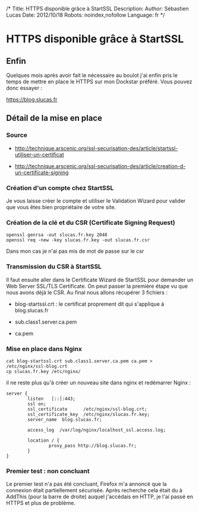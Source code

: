 /*
Title: HTTPS disponible grâce à StartSSL
Description: 
Author: Sébastien Lucas
Date: 2012/10/18
Robots: noindex,nofollow
Language: fr
*/
# HTTPS disponible grâce à StartSSL

## Enfin
Quelques mois après avoir fait le nécessaire au boulot j'ai enfin pris le temps de mettre en place le HTTPS sur mon Dockstar préféré. Vous pouvez donc essayer :

https://blog.slucas.fr

## Détail de la mise en place

### Source

*	http://technique.arscenic.org/ssl-securisation-des/article/startssl-utiliser-un-certificat

*	http://technique.arscenic.org/ssl-securisation-des/article/creation-d-un-certificate-signing
### Création d'un compte chez StartSSL

Je vous laisse créer le compte et utiliser le Validation Wizard pour valider que vous êtes bien propriétaire de votre site.
### Création de la clé et du CSR (Certificate Signing Request)

```
openssl genrsa -out slucas.fr.key 2048
openssl req -new -key slucas.fr.key -out slucas.fr.csr
```
Dans mon cas je n'ai pas mis de mot de passe sur le csr
### Transmission du CSR à StartSSL

Il faut ensuite aller dans le Certificate Wizard de StartSSL pour demander un Web Server SSL/TLS Certificate. On peut passer la première étape vu que nous avons déjà le CSR.
Au final nous allons récupérer 3 fichiers :

*	blog-startssl.crt : le certificat proprement dit qui s'applique à blog.slucas.fr

*	sub.class1.server.ca.pem

*	ca.pem
### Mise en place dans Nginx

```
cat blog-startssl.crt sub.class1.server.ca.pem ca.pem > /etc/nginx/ssl-blog.crt
cp slucas.fr.key /etc/nginx/
```
il ne reste plus qu'à créer un nouveau site dans nginx et redémarrer Nginx :
```
server {
        listen   [::]:443;
        ssl on;
        ssl_certificate      /etc/nginx/ssl-blog.crt;
        ssl_certificate_key  /etc/nginx/slucas.fr.key;
        server_name  blog.slucas.fr;

        access_log  /var/log/nginx/localhost_ssl.access.log;

        location / {
                proxy_pass http://blog.slucas.fr;
        }
}
```

### Premier test : non concluant

Le premier test n'a pas été concluant, Firefox m'a annoncé que la connexion était partiellement sécurisée. Après recherche cela était du à AddThis (pour la barre de droite) auquel j'accédais en HTTP, je l'ai passé en HTTPS et plus de problème.
